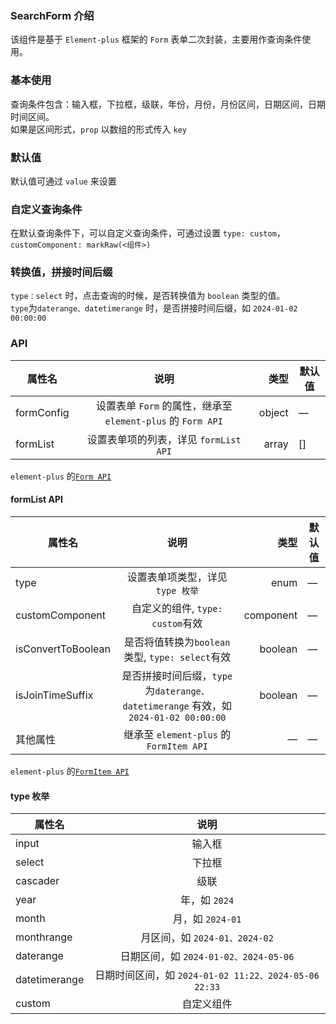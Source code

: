 ### SearchForm 介绍

该组件是基于 `Element-plus` 框架的 `Form` 表单二次封装，主要用作查询条件使用。

### 基本使用

查询条件包含：输入框，下拉框，级联，年份，月份，月份区间，日期区间，日期时间区间。  
如果是区间形式，`prop` 以数组的形式传入 `key`
<preview path="../examples/searchForm/base.vue"></preview>

### 默认值

默认值可通过 `value` 来设置
<preview path="../examples/searchForm/defaultValue.vue"></preview>

### 自定义查询条件

在默认查询条件下，可以自定义查询条件，可通过设置 `type: custom`，`customComponent: markRaw(<组件>)`
<preview path="../examples/searchForm/custom.vue"></preview>

### 转换值，拼接时间后缀

`type：select` 时，点击查询的时候，是否转换值为 `boolean` 类型的值。  
`type`为`daterange、datetimerange` 时，是否拼接时间后缀，如 `2024-01-02 00:00:00`
<preview path="../examples/searchForm/convertJoin.vue"></preview>

### API

| 属性名     |                            说明                             |   类型 | 默认值 |
| ---------- | :---------------------------------------------------------: | -----: | ------ |
| formConfig | 设置表单 `Form` 的属性，继承至 `element-plus` 的 `Form API` | object | —      |
| formList   |            设置表单项的列表，详见 `formList API`            |  array | []     |

`element-plus` 的[`Form API`](https://element-plus.org/zh-CN/component/form#form-api)

#### formList API

| 属性名             |                                        说明                                         |      类型 | 默认值 |
| ------------------ | :---------------------------------------------------------------------------------: | --------: | ------ |
| type               |                          设置表单项类型，详见 `type 枚举`                           |      enum | —      |
| customComponent    |                          自定义的组件, `type: custom`有效                           | component | —      |
| isConvertToBoolean |                   是否将值转换为`boolean`类型, `type: select`有效                   |   boolean | —      |
| isJoinTimeSuffix   | 是否拼接时间后缀，`type`为`daterange、datetimerange` 有效，如 `2024-01-02 00:00:00` |   boolean | —      |
| 其他属性           |                       继承至 `element-plus` 的 `FormItem API`                       |         — | —      |

`element-plus` 的[`FormItem API`](https://element-plus.org/zh-CN/component/form#formitem-api)

#### type 枚举

| 属性名        |                         说明                          |
| ------------- | :---------------------------------------------------: |
| input         |                        输入框                         |
| select        |                        下拉框                         |
| cascader      |                         级联                          |
| year          |                     年，如 `2024`                     |
| month         |                   月，如 `2024-01`                    |
| monthrange    |             月区间，如 `2024-01、2024-02`             |
| daterange     |         日期区间，如 `2024-01-02、2024-05-06`         |
| datetimerange | 日期时间区间，如 `2024-01-02 11:22、2024-05-06 22:33` |
| custom        |                      自定义组件                       |
